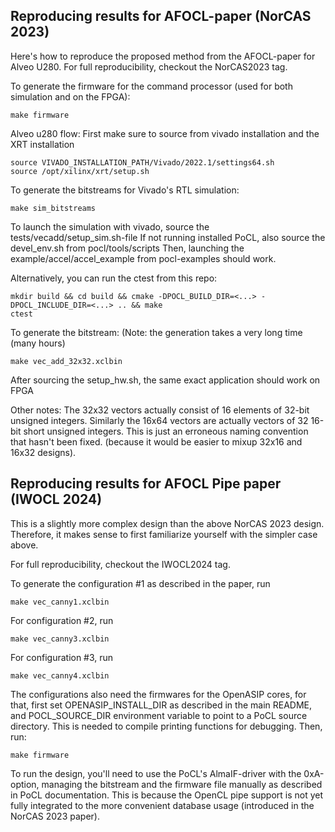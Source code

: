 

Reproducing results for AFOCL-paper (NorCAS 2023)
-------------------------------------------------

Here's how to reproduce the proposed method from the AFOCL-paper for Alveo U280.
For full reproducibility, checkout the NorCAS2023 tag.


To generate the firmware for the command processor (used for both simulation and on the FPGA):
```
make firmware
```

Alveo u280 flow:
First make sure to source from vivado installation and the XRT installation

```
source VIVADO_INSTALLATION_PATH/Vivado/2022.1/settings64.sh
source /opt/xilinx/xrt/setup.sh
```


To generate the bitstreams for Vivado's RTL simulation:
```
make sim_bitstreams
```

To launch the simulation with vivado, source the tests/vecadd/setup\_sim.sh-file
If not running installed PoCL, also source the devel\_env.sh from pocl/tools/scripts
Then, launching the example/accel/accel\_example from pocl-examples should work.

 Alternatively, you can run the ctest from this repo:
```
mkdir build && cd build && cmake -DPOCL_BUILD_DIR=<...> -DPOCL_INCLUDE_DIR=<...> .. && make
ctest
```


To generate the bitstream:
(Note: the generation takes a very long time (many hours)

```
make vec_add_32x32.xclbin
```

After sourcing the setup\_hw.sh, the same exact application should work on FPGA

Other notes:
The 32x32 vectors actually consist of 16 elements of 32-bit unsigned integers.
Similarly the 16x64 vectors are actually vectors of 32 16-bit short unsigned integers.
This is just an erroneous naming convention that hasn't been fixed.
(because it would be easier to mixup 32x16 and 16x32 designs).


Reproducing results for AFOCL Pipe paper (IWOCL 2024)
-----------------------------------------------------
This is a slightly more complex design than the above NorCAS 2023 design.
Therefore, it makes sense to first familiarize yourself with the simpler case above.

For full reproducibility, checkout the IWOCL2024 tag.

To generate the configuration #1 as described in the paper, run

```
make vec_canny1.xclbin
```

For configuration #2, run

```
make vec_canny3.xclbin
```

For configuration #3, run

```
make vec_canny4.xclbin
```

The configurations also need the firmwares for the OpenASIP cores,
for that, first set OPENASIP\_INSTALL\_DIR as described in the main README,
and POCL\_SOURCE\_DIR environment variable to point to a PoCL source directory.
This is needed to compile printing functions for debugging. Then, run:

```
make firmware
```

To run the design, you'll need to use the PoCL's AlmaIF-driver with the 0xA-option,
managing the bitstream and the firmware file manually as described in PoCL documentation.
This is because the OpenCL pipe support is not yet fully integrated to the more convenient database usage
(introduced in the NorCAS 2023 paper).

